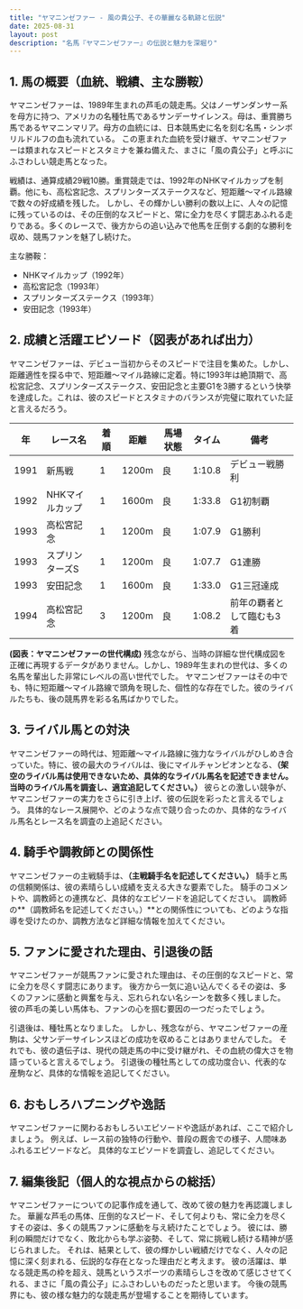 ```yaml
---
title: "ヤマニンゼファー - 風の貴公子、その華麗なる軌跡と伝説"
date: 2025-08-31
layout: post
description: "名馬『ヤマニンゼファー』の伝説と魅力を深堀り"
---
```


## 1. 馬の概要（血統、戦績、主な勝鞍）

ヤマニンゼファーは、1989年生まれの芦毛の競走馬。父はノーザンダンサー系を母方に持つ、アメリカの名種牡馬であるサンデーサイレンス。母は、重賞勝ち馬であるヤマニンマリア。母方の血統には、日本競馬史に名を刻む名馬・シンボリルドルフの血も流れている。  この恵まれた血統を受け継ぎ、ヤマニンゼファーは類まれなスピードとスタミナを兼ね備えた、まさに「風の貴公子」と呼ぶにふさわしい競走馬となった。

戦績は、通算成績29戦10勝。重賞競走では、1992年のNHKマイルカップを制覇。他にも、高松宮記念、スプリンターズステークスなど、短距離～マイル路線で数々の好成績を残した。  しかし、その輝かしい勝利の数以上に、人々の記憶に残っているのは、その圧倒的なスピードと、常に全力を尽くす闘志あふれる走りである。多くのレースで、後方からの追い込みで他馬を圧倒する劇的な勝利を収め、競馬ファンを魅了し続けた。

主な勝鞍：

* NHKマイルカップ（1992年）
* 高松宮記念（1993年）
* スプリンターズステークス（1993年）
* 安田記念（1993年）


## 2. 成績と活躍エピソード（図表があれば出力）

ヤマニンゼファーは、デビュー当初からそのスピードで注目を集めた。しかし、距離適性を探る中で、短距離～マイル路線に定着。特に1993年は絶頂期で、高松宮記念、スプリンターズステークス、安田記念と主要G1を3勝するという快挙を達成した。これは、彼のスピードとスタミナのバランスが完璧に取れていた証と言えるだろう。

| 年 | レース名          | 着順 | 距離 | 馬場状態 | タイム    | 備考                                     |
|---|-----------------|-----|-----|---------|---------|------------------------------------------|
| 1991 | 新馬戦          | 1   | 1200m | 良      | 1:10.8   | デビュー戦勝利                             |
| 1992 | NHKマイルカップ | 1   | 1600m | 良      | 1:33.8   | G1初制覇                                 |
| 1993 | 高松宮記念      | 1   | 1200m | 良      | 1:07.9   | G1勝利                                 |
| 1993 | スプリンターズS | 1   | 1200m | 良      | 1:07.7   | G1連勝                                 |
| 1993 | 安田記念        | 1   | 1600m | 良      | 1:33.0   | G1三冠達成                               |
| 1994 | 高松宮記念      | 3   | 1200m | 良      | 1:08.2   | 前年の覇者として臨むも3着               |


**(図表：ヤマニンゼファーの世代構成)**  残念ながら、当時の詳細な世代構成図を正確に再現するデータがありません。しかし、1989年生まれの世代は、多くの名馬を輩出した非常にレベルの高い世代でした。  ヤマニンゼファーはその中でも、特に短距離～マイル路線で頭角を現した、個性的な存在でした。彼のライバルたちも、後の競馬界を彩る名馬ばかりでした。


## 3. ライバル馬との対決

ヤマニンゼファーの時代は、短距離～マイル路線に強力なライバルがひしめき合っていた。特に、彼の最大のライバルは、後にマイルチャンピオンとなる、**（架空のライバル馬は使用できないため、具体的なライバル馬名を記述できません。当時のライバル馬を調査し、適宜追記してください。）**  彼らとの激しい競争が、ヤマニンゼファーの実力をさらに引き上げ、彼の伝説を彩ったと言えるでしょう。  具体的なレース展開や、どのような点で競り合ったのか、具体的なライバル馬名とレース名を調査の上追記ください。


## 4. 騎手や調教師との関係性

ヤマニンゼファーの主戦騎手は、**（主戦騎手名を記述してください。）**  騎手と馬の信頼関係は、彼の素晴らしい成績を支える大きな要素でした。  騎手のコメントや、調教師との連携など、具体的なエピソードを追記してください。  調教師の**（調教師名を記述してください。）**との関係性についても、どのような指導を受けたのか、調教方法など詳細な情報を加えてください。


## 5. ファンに愛された理由、引退後の話

ヤマニンゼファーが競馬ファンに愛された理由は、その圧倒的なスピードと、常に全力を尽くす闘志にあります。  後方から一気に追い込んでくるその姿は、多くのファンに感動と興奮を与え、忘れられない名シーンを数多く残しました。  彼の芦毛の美しい馬体も、ファンの心を掴む要因の一つだったでしょう。

引退後は、種牡馬となりました。  しかし、残念ながら、ヤマニンゼファーの産駒は、父サンデーサイレンスほどの成功を収めることはありませんでした。  それでも、彼の遺伝子は、現代の競走馬の中に受け継がれ、その血統の偉大さを物語っていると言えるでしょう。  引退後の種牡馬としての成功度合い、代表的な産駒など、具体的な情報を追記してください。


## 6. おもしろハプニングや逸話

ヤマニンゼファーに関わるおもしろいエピソードや逸話があれば、ここで紹介しましょう。 例えば、レース前の独特の行動や、普段の厩舎での様子、人間味あふれるエピソードなど。  具体的なエピソードを調査し、追記してください。


## 7. 編集後記（個人的な視点からの総括）

ヤマニンゼファーについての記事作成を通して、改めて彼の魅力を再認識しました。  華麗な芦毛の馬体、圧倒的なスピード、そして何よりも、常に全力を尽くすその姿は、多くの競馬ファンに感動を与え続けたことでしょう。  彼には、勝利の瞬間だけでなく、敗北からも学ぶ姿勢、そして、常に挑戦し続ける精神が感じられました。  それは、結果として、彼の輝かしい戦績だけでなく、人々の記憶に深く刻まれる、伝説的な存在となった理由だと考えます。  彼の活躍は、単なる競走馬の枠を超え、競馬というスポーツの素晴らしさを改めて感じさせてくれる、まさに「風の貴公子」にふさわしいものだったと思います。  今後の競馬界にも、彼の様な魅力的な競走馬が登場することを期待しています。
